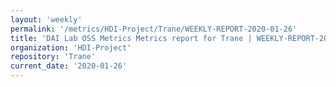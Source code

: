 ```yaml
---
layout: 'weekly'
permalink: '/metrics/HDI-Project/Trane/WEEKLY-REPORT-2020-01-26'
title: 'DAI Lab OSS Metrics Metrics report for Trane | WEEKLY-REPORT-2020-01-26'
organization: 'HDI-Project'
repository: 'Trane'
current_date: '2020-01-26'
---
```

